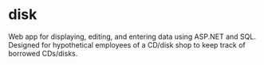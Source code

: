 # disk
Web app for displaying, editing, and entering data using ASP.NET and SQL. Designed for hypothetical employees of a CD/disk shop to keep track of borrowed CDs/disks.

